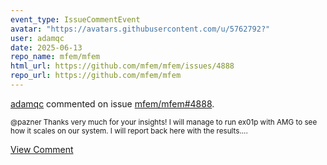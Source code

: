 ```yaml
---
event_type: IssueCommentEvent
avatar: "https://avatars.githubusercontent.com/u/5762792?"
user: adamqc
date: 2025-06-13
repo_name: mfem/mfem
html_url: https://github.com/mfem/mfem/issues/4888
repo_url: https://github.com/mfem/mfem
---
```


<a href='https://github.com/adamqc' target='_blank'>adamqc</a> commented on issue <a href='https://github.com/mfem/mfem/issues/4888' target='_blank'>mfem/mfem#4888</a>.

<small>@pazner Thanks very much for your insights! I will manage to run ex01p with AMG to see how it scales on our system. I will report back here with the results....</small>

<a href='https://github.com/mfem/mfem/issues/4888' target='_blank'>View Comment</a>